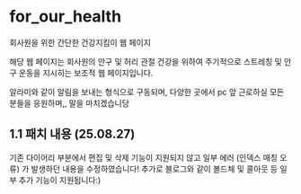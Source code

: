 # for_our_health
회사원을 위한 간단한 건강지킴이 웹 페이지

해당 웹 페이지는 회사원의 안구 및 허리 관절 건강을 위하여 주기적으로 스트레칭 및 안구 운동을 지시히는 보조적 웹 페이지입니다.

알라미와 같이 알림을 보내는 형식으로 구동되며, 다양한 곳에서 pc 앞 근로하실 모든 분들을 응원하며,, 말을 마치겠습니당

## 1.1 패치 내용 (25.08.27)
기존 다이어리 부분에서 편집 및 삭제 기능이 지원되지 않고 일부 에러 (인덱스 매칭 오류) 가 발생하던 내용을 수정하였습니다!
추가로 블로그와 같이 볼드체 및 콜아웃 등 일부 추가 기능이 지원됩니다:)

